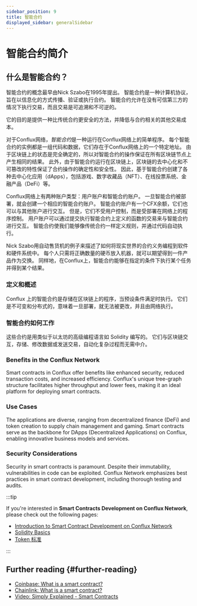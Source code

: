 ```yaml
---
sidebar_position: 9
title: 智能合约
displayed_sidebar: generalSidebar
---
```


# 智能合约简介

## 什么是智能合约？

智能合约的概念最早由Nick Szabo在1995年提出。 智能合约是一种计算机协议，旨在以信息化的方式传播、验证或执行合约。 智能合约允许在没有可信第三方的情况下执行交易，而且交易是可追溯和不可逆的。

它的目的是提供一种比传统合约更安全的方法，并降低与合约相关的其他交易成本。

对于Conflux网络，*智能合约*是一种运行在Conflux网络上的简单程序。 每个智能合约的实例都是一组代码和数据，它们存在于Conflux网络上的一个特定地址。 由于区块链上的状态是完全确定的，所以对智能合约的操作保证在所有区块链节点上产生相同的结果。 此外，由于智能合约运行在区块链上，区块链的去中心化和不可篡改的特性保证了合约操作的确定性和安全性。 因此，基于智能合约创建了各种去中心化应用（dApps），包括游戏、数字收藏品（NFT）、在线投票系统、金融产品（DeFi）等。

Conflux网络上有两种账户类型：用户账户和智能合约账户。 一旦智能合约被部署，就会创建一个相应的智能合约账户。 智能合约账户有一个CFX余额，它们也可以与其他账户进行交互。 但是，它们不受用户控制，而是受部署在网络上的程序控制。 用户账户可以通过提交执行智能合约上定义的函数的交易来与智能合约进行交互。 智能合约使我们能够像传统合约一样定义规则，并通过代码自动执行。

Nick Szabo用自动售货机的例子来描述了如何将现实世界的合约义务编程到软件和硬件系统中。 每个人只需将正确数量的硬币放入机器，就可以期望得到一件产品作为交换。 同样地，在Conflux上，智能合约能够在指定的条件下执行某个任务并得到某个结果。

### 定义和概述
Conflux 上的智能合约是存储在区块链上的程序，当预设条件满足时执行。 它们是不可变和分布式的，意味着一旦部署，就无法被更改，并且由网络执行。

### 智能合约如何工作
这些合约是用类似于以太坊的高级编程语言如 Solidity 编写的。 它们与区块链交互，存储、修改数据或发送交易，自动化复杂过程而无需中介。

### Benefits in the Conflux Network
Smart contracts in Conflux offer benefits like enhanced security, reduced transaction costs, and increased efficiency. Conflux's unique tree-graph structure facilitates higher throughput and lower fees, making it an ideal platform for deploying smart contracts.

### Use Cases
The applications are diverse, ranging from decentralized finance (DeFi) and token creation to supply chain management and gaming. Smart contracts serve as the backbone for DApps (Decentralized Applications) on Conflux, enabling innovative business models and services.

### Security Considerations
Security in smart contracts is paramount. Despite their immutability, vulnerabilities in code can be exploited. Conflux Network emphasizes best practices in smart contract development, including thorough testing and audits.

:::tip

If you're interested in **Smart Contracts Development on Conflux Network**, please check out the following pages:

- [Introduction to Smart Contract Development on Conflux Network](../build/smart-contracts/introduction-to-smart-contracts.md)
- [Solidity Basics](../build/smart-contracts/solidity-basics.md)
- [Token 标准](../build/smart-contracts/token-standards.md)

:::

## Further reading {#further-reading}

- [Coinbase: What is a smart contract?](https://www.coinbase.com/learn/crypto-basics/what-is-a-smart-contract)
- [Chainlink: What is a smart contract?](https://chain.link/education/smart-contracts)
- [Video: Simply Explained - Smart Contracts](https://youtu.be/ZE2HxTmxfrI)